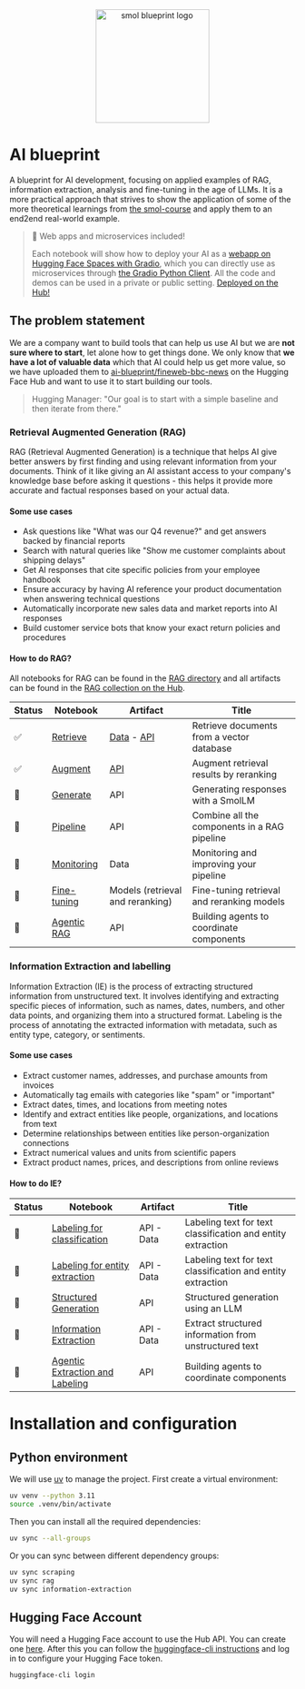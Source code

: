 <div align="center">
  <img src="https://huggingface.co/datasets/huggingface/brand-assets/resolve/main/hf-logo-pirate.png" width="200px" alt="smol blueprint logo">
</div>

# AI blueprint

A blueprint for AI development, focusing on applied examples of RAG, information extraction, analysis and fine-tuning in the age of LLMs. It is a more practical approach that strives to show the application of some of the more theoretical learnings from [the smol-course](https://github.com/huggingface/smol-course) and apply them to an end2end real-world example.

> 🚀 Web apps and microservices included!
>
> Each notebook will show how to deploy your AI as a [webapp on Hugging Face Spaces with Gradio](https://huggingface.co/docs/hub/en/spaces-sdks-gradio), which you can directly use as microservices through [the Gradio Python Client](https://www.gradio.app/guides/getting-started-with-the-python-client). All the code and demos can be used in a private or public setting. [Deployed on the Hub!](https://huggingface.co/ai-blueprint)

## The problem statement

We are a company want to build tools that can help us use AI but we are **not sure where to start**, let alone how to get things done. We only know that **we have a lot of valuable data** which that AI could help us get more value, so we have uploaded them to [ai-blueprint/fineweb-bbc-news](https://huggingface.co/datasets/ai-blueprint/fineweb-bbc-news) on the Hugging Face Hub and want to use it to start building our tools.

> Hugging Manager: "Our goal is to start with a simple baseline and then iterate from there."

### Retrieval Augmented Generation (RAG)

RAG (Retrieval Augmented Generation) is a technique that helps AI give better answers by first finding and using relevant information from your documents. Think of it like giving an AI assistant access to your company's knowledge base before asking it questions - this helps it provide more accurate and factual responses based on your actual data.

#### Some use cases

- Ask questions like "What was our Q4 revenue?" and get answers backed by financial reports
- Search with natural queries like "Show me customer complaints about shipping delays"
- Get AI responses that cite specific policies from your employee handbook
- Ensure accuracy by having AI reference your product documentation when answering technical questions
- Automatically incorporate new sales data and market reports into AI responses
- Build customer service bots that know your exact return policies and procedures

#### How to do RAG?

All notebooks for RAG can be found in the [RAG directory](./rag) and all artifacts can be found in the [RAG collection on the Hub](https://huggingface.co/collections/ai-blueprint/retrieval-augemented-generation-rag-6790c9f597b02c043cfbf7af).

| Status | Notebook | Artifact | Title |
|---------|----------|-----------|-------|
| ✅ | [Retrieve](./rag/retrieve.ipynb) | [Data](https://huggingface.co/datasets/ai-blueprint/fineweb-bbc-news-text-embeddings) - [API](https://ai-blueprint-rag-retrieve.hf.space/?view=api) | Retrieve documents from a vector database |
| ✅ | [Augment](./rag/augment.ipynb) | [API](https://ai-blueprint-rag-augment.hf.space/?view=api) | Augment retrieval results by reranking |
| 🚧 | [Generate](./rag/generate.ipynb) | API | Generating responses with a SmolLM |
| 🚧 | [Pipeline](./rag/pipeline.ipynb) | API | Combine all the components in a RAG pipeline |
| 🚧 | [Monitoring](./rag/monitoring.ipynb) | Data | Monitoring and improving your pipeline |
| 🚧 | [Fine-tuning](./rag/fine_tuning.ipynb) | Models (retrieval and reranking) | Fine-tuning retrieval and reranking models |
| 🚧 | [Agentic RAG](./agents/rag.ipynb) | API | Building agents to coordinate components |

### Information Extraction and labelling

Information Extraction (IE) is the process of extracting structured information from unstructured text. It involves identifying and extracting specific pieces of information, such as names, dates, numbers, and other data points, and organizing them into a structured format. Labeling is the process of annotating the extracted information with metadata, such as entity type, category, or sentiments.

#### Some use cases

- Extract customer names, addresses, and purchase amounts from invoices
- Automatically tag emails with categories like "spam" or "important"
- Extract dates, times, and locations from meeting notes
- Identify and extract entities like people, organizations, and locations from text
- Determine relationships between entities like person-organization connections
- Extract numerical values and units from scientific papers
- Extract product names, prices, and descriptions from online reviews

#### How to do IE?

| Status | Notebook | Artifact | Title |
|---------|----------|-----------|-------|
| 🚧 | [Labeling for classification](./extraction/classification.ipynb) | API - Data | Labeling text for text classification and entity extraction |
| 🚧 | [Labeling for entity extraction](./extraction/entity_extraction.ipynb) | API - Data | Labeling text for text classification and entity extraction |
| 🚧 | [Structured Generation](./extraction/building.ipynb) | API | Structured generation using an LLM |
| 🚧 | [Information Extraction](./extraction/extraction.ipynb) | API - Data | Extract structured information from unstructured text |
| 🚧 | [Agentic Extraction and Labeling](./agents/extraction.ipynb) | API | Building agents to coordinate components |

# Installation and configuration

## Python environment

We will use [uv](https://docs.astral.sh/uv/) to manage the project. First create a virtual environment:

```bash
uv venv --python 3.11
source .venv/bin/activate
```

Then you can install all the required dependencies:

```bash
uv sync --all-groups
```

Or you can sync between different dependency groups:

```bash
uv sync scraping
uv sync rag
uv sync information-extraction
```

## Hugging Face Account

You will need a Hugging Face account to use the Hub API. You can create one [here](https://huggingface.co/join). After this you can follow the [huggingface-cli instructions](https://huggingface.co/docs/huggingface_hub/installation#huggingface-cli) and log in to configure your Hugging Face token.

```bash
huggingface-cli login
```

